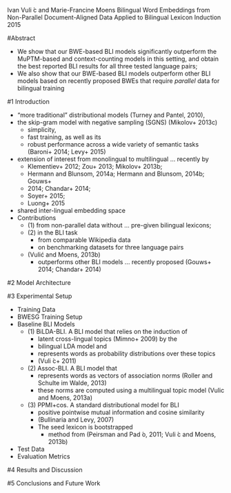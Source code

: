 Ivan Vuli ́c and Marie-Francine Moens
Bilingual Word Embeddings from Non-Parallel Document-Aligned Data
  Applied to Bilingual Lexicon Induction
2015

#Abstract

* We show that our BWE-based BLI models significantly outperform the
  MuPTM-based and context-counting models in this setting, and obtain the best
  reported BLI results for all three tested language pairs;
* We also show that our BWE-based BLI models outperform other BLI models based
  on recently proposed BWEs that require _parallel_ data for bilingual
  training

#1 Introduction

* “more traditional” distributional models (Turney and Pantel, 2010),
* the skip-gram model with negative sampling (SGNS) (Mikolov+ 2013c)
   * simplicity,
   * fast training, as well as its
   * robust performance across a wide variety of semantic tasks
     (Baroni+ 2014; Levy+ 2015)
* extension of interest from monolingual to multilingual ... recently by
   * Klementiev+ 2012; Zou+ 2013; Mikolov+ 2013b;
   * Hermann and Blunsom, 2014a; Hermann and Blunsom, 2014b; Gouws+
   * 2014; Chandar+ 2014;
   * Soyer+ 2015;
   * Luong+ 2015
* shared inter-lingual embedding space
* Contributions
  * (1) from non-parallel data without ... pre-given bilingual lexicons;
  * (2) in the BLI task
    * from comparable Wikipedia data
    * on benchmarking datasets for three language pairs
  * (Vulić and Moens, 2013b)
    * outperforms  other BLI models ... recently proposed
      (Gouws+ 2014; Chandar+ 2014)

#2 Model Architecture

#3 Experimental Setup

* Training Data
* BWESG Training Setup
* Baseline BLI Models
  * (1) BiLDA-BLI. A BLI model that relies on the induction of
    * latent cross-lingual topics (Mimno+ 2009) by the
    * bilingual LDA model and
    * represents words as probability distributions over these topics
    * (Vuli ́c+ 2011)
  * (2) Assoc-BLI. A BLI model that
    * represents words as vectors of association norms
      (Roller and Schulte im Walde, 2013)
    * these norms are computed using a multilingual topic model
      (Vulic and Moens, 2013a)
  * (3) PPMI+cos. A standard distributional model for BLI
    * positive pointwise mutual information and cosine similarity
    * (Bullinaria and Levy, 2007)
    * The seed lexicon is bootstrapped
      * method from (Peirsman and Pad ́o, 2011; Vuli ́c and Moens, 2013b)
* Test Data
* Evaluation Metrics

#4 Results and Discussion

#5 Conclusions and Future Work
